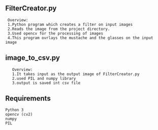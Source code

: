 ## FilterCreator.py

	 Overview:
	 1.Python program which creates a filter on input images
	 2.Reads the image from the project directory.
	 3.Used opencv for the processing of images
	 4.This program ovrlays the mustache and the glasses on the input image
   

##  image_to_csv.py

	   Overview:
	   1.It takes input as the output image of FilterCreator.py
	   2.used PIL and numpy library
	   3.output is saved int csv file


##  Requirements
    
    Python 3
    opencv (cv2)
    numpy
    PIL
    
			
